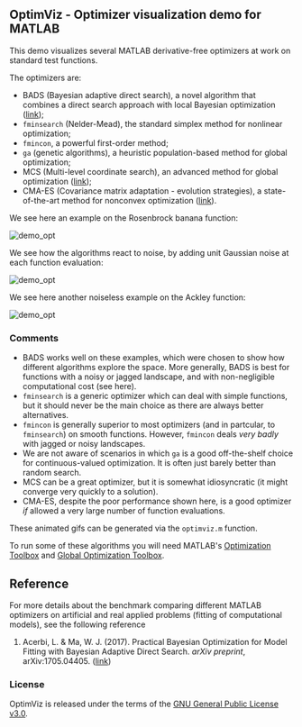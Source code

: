 ## OptimViz - Optimizer visualization demo for MATLAB

This demo visualizes several MATLAB derivative-free optimizers at work on standard test functions.

The optimizers are:

- BADS (Bayesian adaptive direct search), a novel algorithm that combines a direct search approach with local Bayesian optimization ([link](https://github.com/lacerbi/bads));
- `fminsearch` (Nelder-Mead), the standard simplex method for nonlinear optimization;
- `fmincon`, a powerful first-order method;
- `ga` (genetic algorithms), a heuristic population-based method for global optimization;
- MCS (Multi-level coordinate search), an advanced method for global optimization ([link](http://www.mat.univie.ac.at/~neum/software/mcs/));
- CMA-ES (Covariance matrix adaptation - evolution strategies), a state-of-the-art method for nonconvex optimization ([link](https://www.lri.fr/~hansen/cmaesintro.html)).

We see here an example on the Rosenbrock banana function:

![demo_opt](https://github.com/lacerbi/optimviz/blob/master/gifs/optimviz-rosenbrock.gif)

We see how the algorithms react to noise, by adding unit Gaussian noise at each function evaluation:

![demo_opt](https://github.com/lacerbi/optimviz/blob/master/gifs/optimviz-rosenbrock-noisy.gif)

We see here another noiseless example on the Ackley function:

![demo_opt](https://github.com/lacerbi/optimviz/blob/master/gifs/optimviz-ackley.gif)


### Comments

- BADS works well on these examples, which were chosen to show how different algorithms explore the space. More generally, BADS is best for functions with a noisy or jagged landscape, and with non-negligible computational cost (see here).
- `fminsearch` is a generic optimizer which can deal with simple functions, but it should never be the main choice as there are always better alternatives.
- `fmincon` is generally superior to most optimizers (and in partcular, to `fminsearch`) on smooth functions. However, `fmincon` deals *very badly* with jagged or noisy landscapes.
- We are not aware of scenarios in which `ga` is a good off-the-shelf choice for continuous-valued optimization. It is often just barely better than random search.
- MCS can be a great optimizer, but it is somewhat idiosyncratic (it might converge very quickly to a solution).
- CMA-ES, despite the poor performance shown here, is a good optimizer *if* allowed a very large number of function evaluations.

These animated gifs can be generated via the `optimviz.m` function. 

To run some of these algorithms you will need MATLAB's [Optimization Toolbox](http://www.mathworks.com/products/optimization/) and [Global Optimization Toolbox](http://www.mathworks.com/products/global-optimization/).

## Reference

For more details about the benchmark comparing different MATLAB optimizers on artificial and real applied problems (fitting of computational models), see the following reference

1. Acerbi, L. & Ma, W. J. (2017). Practical Bayesian Optimization for Model Fitting with Bayesian Adaptive Direct Search. *arXiv preprint*, arXiv:1705.04405. ([link](https://arxiv.org/abs/1705.04405))

### License

OptimViz is released under the terms of the [GNU General Public License v3.0](https://github.com/lacerbi/optimviz/blob/master/LICENSE.txt).

